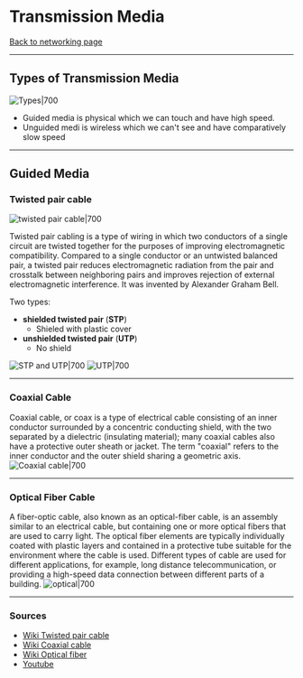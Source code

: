 # Transmission Media
[Back to networking page](index.md)
- --
## Types of Transmission Media
![Types|700](https://www.elprocus.com/wp-content/uploads/types-of-transmission-media.jpg)

- Guided media is physical which we can touch and have high speed.
- Unguided medi is wireless which we can't see and have comparatively slow speed
- --
## Guided Media
### Twisted pair cable
![twisted pair cable|700](https://4.imimg.com/data4/PL/XT/MY-2016976/twisted-pairs--500x500.jpg)

Twisted pair cabling is a type of wiring in which two conductors of a single circuit are twisted together for the purposes of improving electromagnetic compatibility. Compared to a single conductor or an untwisted balanced pair, a twisted pair reduces electromagnetic radiation from the pair and crosstalk between neighboring pairs and improves rejection of external electromagnetic interference. It was invented by Alexander Graham Bell.

Two types:
- **shielded twisted pair** (**STP**)
	- Shieled with plastic cover
- **unshielded twisted pair** (**UTP**)
	- No shield

![STP and UTP|700](https://miro.medium.com/max/853/0*LfPntcd4KCJYVYDL.jpg)
![UTP|700](https://qph.fs.quoracdn.net/main-qimg-a5a19137aa1fd38259daa783acf1e06e)
- --
### Coaxial Cable
Coaxial cable, or coax is a type of electrical cable consisting of an inner conductor surrounded by a concentric conducting shield, with the two separated by a dielectric (insulating material); many coaxial cables also have a protective outer sheath or jacket. The term "coaxial" refers to the inner conductor and the outer shield sharing a geometric axis.
![Coaxial cable|700](http://qrznow.com/wp-content/uploads/2017/01/coaxcable.jpg)
- --
### Optical Fiber Cable
A fiber-optic cable, also known as an optical-fiber cable, is an assembly similar to an electrical cable, but containing one or more optical fibers that are used to carry light. The optical fiber elements are typically individually coated with plastic layers and contained in a protective tube suitable for the environment where the cable is used. Different types of cable are used for different applications, for example, long distance telecommunication, or providing a high-speed data connection between different parts of a building.
![optical|700](https://upload.wikimedia.org/wikipedia/commons/thumb/8/85/Fiber_optic_illuminated.jpg/330px-Fiber_optic_illuminated.jpg)
- --
### Sources
- [Wiki Twisted pair cable](https://en.wikipedia.org/wiki/Twisted_pair)
- [Wiki Coaxial cable](https://en.wikipedia.org/wiki/Coaxial_cable)
- [Wiki Optical fiber](https://en.wikipedia.org/wiki/Fiber-optic_cable)
- [Youtube](https://youtu.be/BGeecoLm-YY)